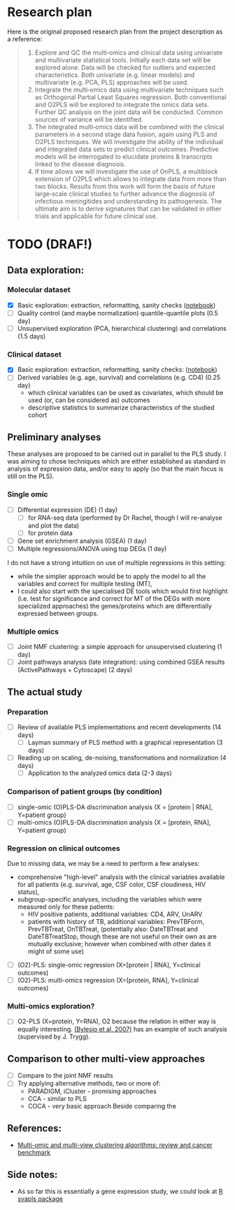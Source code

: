 # Research plan

Here is the original proposed research plan from the project description as a reference:

> 1. Explore and QC the multi‐omics and clinical data using univariate and multivariate statistical tools. Initially each data set will be explored alone.
Data will be checked for outliers and expected characteristics. Both univariate (e.g. linear models) and multivariate (e.g. PCA, PLS) approaches will be used.
> 2. Integrate the multi‐omics data using multivariate techniques such as Orthogonal Partial Least Squares regression. Both conventional and O2PLS will
be explored to integrate the omics data sets. Further QC analysis on the joint data will be conducted. Common sources of variance will be identified.
> 3. The integrated multi‐omics data will be combined with the clinical parameters in a second stage data fusion, again using PLS and O2PLS techniques.
We will investigate the ability of the individual and integrated data sets to predict clinical outcomes. Predictive models will be interrogated to elucidate
proteins & transcripts linked to the disease diagnosis.
> 4. If time allows we will investigate the use of OnPLS, a multiblock extension of O2PLS which allows to
integrate data from more than two blocks. Results from this work will form the basis of future large‐scale clinical studies to further advance the diagnosis
of infectious meningitides and understanding its pathogenesis. The ultimate aim is to derive signatures that can be validated in other trials and applicable
for future clinical use.

# TODO (DRAF!)

## Data exploration:

### Molecular dataset
- [x] Basic exploration: extraction, reformatting, sanity checks ([notebook](data_exploration/Molecular_data_extraction.ipynb))
- [ ] Quality control (and maybe normalization) quantile-quantile plots (0.5 day) 
- [ ] Unsupervised exploration (PCA, hierarchical clustering) and correlations (1.5 days)

### Clinical dataset
- [x] Basic exploration: extraction, reformatting, sanity checks: ([notebook](data_exploration/Clinical_data_first_look.ipynb))
- [ ] Derived variables (e.g. age, survival) and correlations (e.g. CD4) (0.25 day)
  - which clinical variables can be used as covariates, which should be used (or, can be considered as) outcomes
  - descriptive statistics to summarize characteristics of the studied cohort

## Preliminary analyses

These analyses are proposed to be carried out in parallel to the PLS study.
I was aiming to chose techniques which are either established as standard in analysis of expression data, and/or easy to apply (so that the main focus is still on the PLS).

### Single omic
- [ ] Differential expression (DE) (1 day)
  - [ ] for RNA-seq data (performed by Dr Rachel, though I will re-analyse and plot the data)
  - [ ] for protein data
- [ ] Gene set enrichment analysis (GSEA) (1 day)
- [ ] Multiple regressions/ANOVA using top DEGs (1 day)

I do not have a strong intuition on use of multiple regressions in this setting:
 - while the simpler approach would be to apply the model to all the variables and correct for multiple testing (MT),
 - I could also start with the specialised DE tools which would first highlight
 (i.e. test for significance and correct for MT of the DEGs with more specialized approaches)
 the genes/proteins which are differentially expressed between groups.

### Multiple omics
- [ ] Joint NMF clustering: a simple approach for unsupervised clustering (1 day)
- [ ] Joint pathways analysis (late integration): using combined GSEA results (ActivePathways + Cytoscape) (2 days)

## The actual study

### Preparation
- [ ] Review of available PLS implementations and recent developments (14 days)
  - [ ] Layman summary of PLS method with a graphical representation (3 days)
- [ ] Reading up on scaling, de-noising, transformations and normalization (4 days)
  - [ ] Application to the analyzed omics data (2-3 days)

### Comparison of patient groups (by condition)
- [ ] single-omic (O)PLS-DA discrimination analysis (X = [protein | RNA], Y=patient group)
- [ ] multi-omics (O)PLS-DA discrimination analysis (X = [protein, RNA], Y=patient group)

### Regression on clinical outcomes
Due to missing data, we may be a need to perform a few analyses:
  - comprehensive "high-level" analysis with the clinical variables available for all patients
    (e.g. survival, age, CSF color, CSF cloudiness, HIV status),
  - subgroup-specific analyses, including the variables which were measured only for these patients:
     - HIV positive patients, additional variables: CD4, ARV, UnARV
     - patients with history of TB, additional variables: PrevTBForm, PrevTBTreat, OnTBTreat,
     (potentially also: DateTBTreat and DateTBTreatStop, though these are not useful on their own as are mutually exclusive; however when combined with other dates it might of some use)

- [ ] (O2)-PLS: single-omic regression (X=[protein | RNA], Y=clinical outcomes)
- [ ] (O2)-PLS: multi-omics regression (X=[protein, RNA], Y=clinical outcomes)

### Multi-omics exploration?
- [ ] O2-PLS (X=protein, Y=RNA), O2 because the relation in either way is equally interesting.
[(Bylesjo et al, 2007)](https://onlinelibrary.wiley.com/doi/pdf/10.1111/j.1365-313X.2007.03293.x) has an example of such analysis (supervised by J. Trygg).

## Comparison to other multi-view approaches
- [ ] Compare to the joint NMF results
- [ ] Try applying alternative methods, two or more of:
  - PARADIGM, iCluster - promising approaches
  - CCA - similar to PLS
  - COCA - very basic approach
Beside comparing the 

## References:
- [Multi-omic and multi-view clustering algorithms: review and cancer benchmark](https://academic.oup.com/nar/article/46/20/10546/5123392)


## Side notes:
- As so far this is essentially a gene expression study, we could look at [R svapls package](https://bmcbioinformatics.biomedcentral.com/articles/10.1186/1471-2105-14-236)
